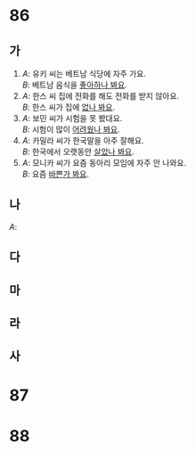 # 86
## 가
1. *A*: 유키 씨는 베트남 식당에 자주 가요.<br>
   *B*: 베트남 음식을 <u>좋아하나 봐요</u>.
2. *A*: 한스 씨 집에 전화를 해도 전화를 받지 않아요.<br>
   *B*: 한스 씨가 집에 <u>없나 봐요</u>.
3. *A*: 보민 씨가 시험을 못 봤대요.<br>
   *B*: 시험이 많이 <u>어려웠나 봐요</u>.
4. *A*: 카밀라 씨가 한국말을 아주 잘해요.<br>
   *B*: 한국에서 오랫동안 <u>살았나 봐요</u>.
5. *A*: 모니카 씨가 요즘 동아리 모임에 자주 안 나와요.<br>
   *B*: 요즘 <u>바쁜가 봐요</u>.
## 나
*A*:
## 다
## 마
## 라
## 사
# 87
# 88